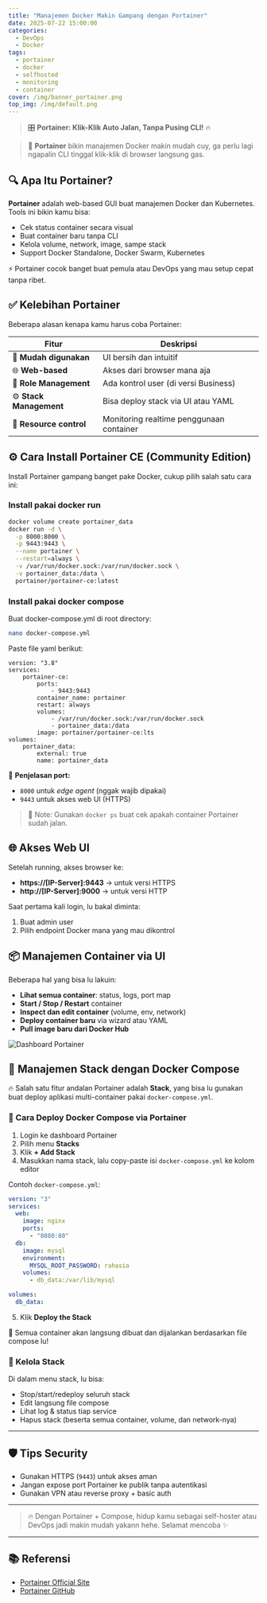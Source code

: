 ```yaml
---
title: "Manajemen Docker Makin Gampang dengan Portainer"
date: 2025-07-22 15:00:00
categories:
  - DevOps
  - Docker
tags:
  - portainer
  - docker
  - selfhosted
  - monitoring
  - container
cover: /img/banner_portainer.png
top_img: /img/default.png
---
```


> 🎛️ **Portainer: Klik-Klik Auto Jalan, Tanpa Pusing CLI!** 🔥

> 🚀 **Portainer** bikin manajemen Docker makin mudah cuy, ga perlu lagi ngapalin CLI tinggal klik-klik di browser langsung gas.

## 🔍 Apa Itu Portainer?

**Portainer** adalah web-based GUI buat manajemen Docker dan Kubernetes. Tools ini bikin kamu bisa:
- Cek status container secara visual
- Buat container baru tanpa CLI
- Kelola volume, network, image, sampe stack
- Support Docker Standalone, Docker Swarm, Kubernetes

⚡ Portainer cocok banget buat pemula atau DevOps yang mau setup cepat tanpa ribet.

## ✅ Kelebihan Portainer

Beberapa alasan kenapa kamu harus coba Portainer:

| Fitur            | Deskripsi |
|------------------|-----------|
| 🧠 **Mudah digunakan** | UI bersih dan intuitif |
| 🌐 **Web-based**      | Akses dari browser mana aja |
| 🔐 **Role Management** | Ada kontrol user (di versi Business) |
| ⚙️ **Stack Management** | Bisa deploy stack via UI atau YAML |
| 💾 **Resource control** | Monitoring realtime penggunaan container |

## ⚙️ Cara Install Portainer CE (Community Edition)

Install Portainer gampang banget pake Docker, cukup pilih salah satu cara ini:

### Install pakai docker run

```bash
docker volume create portainer_data
docker run -d \
  -p 8000:8000 \
  -p 9443:9443 \
  --name portainer \
  --restart=always \
  -v /var/run/docker.sock:/var/run/docker.sock \
  -v portainer_data:/data \
  portainer/portainer-ce:latest
```

### Install pakai docker compose 

Buat docker-compose.yml di root directory:
```bash
nano docker-compose.yml
```

Paste file yaml berikut:
```
version: "3.8"
services:
    portainer-ce:
        ports:
            - 9443:9443
        container_name: portainer
        restart: always
        volumes:
            - /var/run/docker.sock:/var/run/docker.sock
            - portainer_data:/data
        image: portainer/portainer-ce:lts
volumes:
    portainer_data:
        external: true
        name: portainer_data
```

📌 **Penjelasan port:**
- `8000` untuk *edge agent* (nggak wajib dipakai)
- `9443` untuk akses web UI (HTTPS)

> 📝 Note: Gunakan `docker ps` buat cek apakah container Portainer sudah jalan.

## 🌐 Akses Web UI

Setelah running, akses browser ke:

- **https://[IP-Server]:9443** → untuk versi HTTPS
- **http://[IP-Server]:9000** → untuk versi HTTP

Saat pertama kali login, lu bakal diminta:
1. Buat admin user
2. Pilih endpoint Docker mana yang mau dikontrol

## 📦 Manajemen Container via UI

Beberapa hal yang bisa lu lakuin:

- **Lihat semua container**: status, logs, port map
- **Start / Stop / Restart** container
- **Inspect dan edit container** (volume, env, network)
- **Deploy container baru** via wizard atau YAML
- **Pull image baru dari Docker Hub**

![Dashboard Portainer](/img/container_withportainer.png)

## 🧱 Manajemen Stack dengan Docker Compose

🔥 Salah satu fitur andalan Portainer adalah **Stack**, yang bisa lu gunakan buat deploy aplikasi multi-container pakai `docker-compose.yml`.

### 🚀 Cara Deploy Docker Compose via Portainer

1. Login ke dashboard Portainer
2. Pilih menu **Stacks**
3. Klik **+ Add Stack**
4. Masukkan nama stack, lalu copy-paste isi `docker-compose.yml` ke kolom editor

Contoh `docker-compose.yml`:

```yaml
version: "3"
services:
  web:
    image: nginx
    ports:
      - "8080:80"
  db:
    image: mysql
    environment:
      MYSQL_ROOT_PASSWORD: rahasia
    volumes:
      - db_data:/var/lib/mysql

volumes:
  db_data:
```

5. Klik **Deploy the Stack**

🎉 Semua container akan langsung dibuat dan dijalankan berdasarkan file compose lu!

### 🔁 Kelola Stack

Di dalam menu stack, lu bisa:
- Stop/start/redeploy seluruh stack
- Edit langsung file compose
- Lihat log & status tiap service
- Hapus stack (beserta semua container, volume, dan network-nya)

---

## 🛡️ Tips Security

- Gunakan HTTPS (`9443`) untuk akses aman
- Jangan expose port Portainer ke publik tanpa autentikasi
- Gunakan VPN atau reverse proxy + basic auth

---

> 🔥 Dengan Portainer + Compose, hidup kamu sebagai self-hoster atau DevOps jadi makin mudah yakann hehe.
> Selamat mencoba ✨

---

## 📚 Referensi

- [Portainer Official Site](https://www.portainer.io)
- [Portainer GitHub](https://github.com/portainer/portainer)

